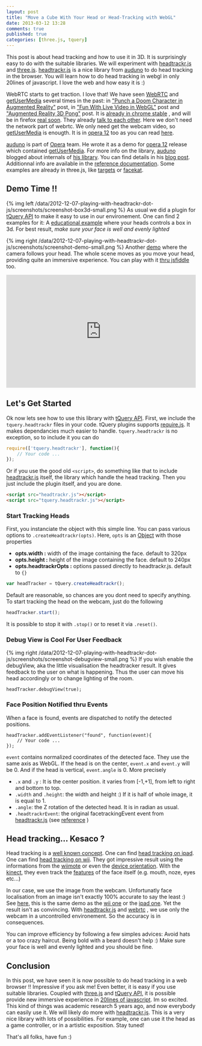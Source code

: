 ```yaml
---
layout: post
title: "Move a Cube With Your Head or Head-Tracking with WebGL"
date: 2013-03-12 13:28
comments: true
published: true
categories: [three.js, tquery]
---
```


This post is about head tracking and how to use it in 3D.
It is surprisingly easy to do with the suitable libraries.
We will experiment with 
[headtrackr.js](https://github.com/auduno/headtrackr) and
[three.js](http://github.com/mrdoob/three.js/).
[headtrackr.js](https://github.com/auduno/headtrackr)
is a nice library from 
[auduno](https://github.com/auduno) to do head tracking in the browser. 
You will learn how to do head tracking in webgl in only 20lines of javascript. 
I love the web and how easy it is :)

<!-- <center>
	<iframe width="425" height="349" src="http://www.youtube.com/embed/eg0qshn4VC0" frameborder="0" allowfullscreen></iframe>
</center>
 -->
<!-- more -->

WebRTC starts to get traction. I love that! We have seen
[WebRTC](http://www.webrtc.org/)
and 
[getUserMedia](http://dev.w3.org/2011/webrtc/editor/getusermedia.html)
several times in the past: in 
["Punch a Doom Character in Augmented Reality"](http://learningthreejs.com/blog/2012/05/15/punch-a-doom-character-in-augmented-reality/)
post, in 
["Fun With Live Video in WebGL"](http://learningthreejs.com/blog/2012/02/07/live-video-in-webgl/)
post and
["Augmented Reality 3D Pong"](http://learningthreejs.com/blog/2012/05/02/augmented-reality-3d-pong/)
post.
It is 
[already in chrome stable](http://www.webrtc.org/blog/seeyouontheweb)
, and will be in firefox
[real soon](https://hacks.mozilla.org/2012/11/progress-update-on-webrtc-for-firefox-on-desktop/).
They already 
[talk to each other](https://hacks.mozilla.org/2013/02/hello-chrome-its-firefox-calling/).
Here we don't need the network part of webrtc. 
We only need get the webcam video, so 
[getUserMedia](http://dev.w3.org/2011/webrtc/editor/getusermedia.html)
is enougth. It is in
[opera 12](http://www.opera.com/browser/)
too as you can read 
[here](http://dev.opera.com/articles/view/head-tracking-with-webrtc/).

[auduno](https://github.com/auduno) is part of
[Opera](http://opera.com) team.
He wrote it as a demo for
[opera 12](http://www.opera.com/browser/)
release  which contained
[getUserMedia](http://dev.w3.org/2011/webrtc/editor/getusermedia.html).
For more info on the library, [auduno](https://github.com/auduno)
blogged 
about internals of 
[his library](https://github.com/auduno/headtrackr). You can find details in his
[blog post](http://auduno.tumblr.com/post/25125149521/head-tracking-with-webrtc).
Additionnal info are available in the 
[reference documentation](http://auduno.github.com/headtrackr/documentation/reference.html).
Some examples are already in three.js, like 
[targets](http://auduno.github.com/headtrackr/examples/targets.html)
or
[facekat](http://www.shinydemos.com/facekat/).


## Demo Time !!

{% img left /data/2012-12-07-playing-with-headtrackr-dot-js/screenshots/screenshot-box3d-small.png %}
As usual we did a plugin for
[tQuery API](http://jeromeetienne.github.com/tquery)
to make it easy to use in our environement.
One can find 2 examples for it:
A [educational example](http://jeromeetienne.github.com/tquery/plugins/headtrackr/examples/index.html)
where your heads controls a box in 3d. 
For best result, *make sure your face is well and evenly lighted*


{% img right /data/2012-12-07-playing-with-headtrackr-dot-js/screenshots/screenshot-demo-small.png %}
Another [demo](http://jeromeetienne.github.com/tquery/plugins/headtrackr/examples/demo.html)
where the camera follows your head. 
The whole scene moves as you move your head, providing quite an immersive experience.
You can play with it [thru jsfiddle](http://jsfiddle.net/jetienne/tSQQ8/) too.

<iframe style="width: 100%; height: 300px" src="http://jsfiddle.net/jetienne/tSQQ8/embedded/" allowfullscreen="allowfullscreen" frameborder="0"></iframe>

## Let's Get Started

Ok now lets see how to use this library with 
[tQuery API](http://jeromeetienne.github.com/tquery).
First, we include the ```tquery.headtrackr``` files in your code.
tQuery plugins supports
[require.js](http://requirejs.com). 
It makes dependancies much easier to handle. ```tquery.headtrackr``` is no exception, so to include it you can do

```javascript
require(['tquery.headtrackr'], function(){
	// Your code ...	
});
```

Or if you use the good old ```<script>```, do something like that
to include 
[headtrackr.js](https://github.com/auduno/headtrackr) itself, the library which handle the head tracking. Then you just include the plugin itself, and you are done.

```html
<script src="headtrackr.js"></script>
<script src="tquery.headtrackr.js"></script>
```

### Start Tracking Heads

First, you instanciate the object with this simple line.
You can pass various options to ```.createHeadtrackr(opts)```. 
Here, ```opts``` is an 
[Object](https://developer.mozilla.org/en-US/docs/JavaScript/Reference/Global_Objects/Object)
with those properties

* **opts.width :** width of the image containing the face. default to 320px
* **opts.height :** height of the image containing the face. default to 240px
* **opts.headtrackrOpts :** options passed directly to headtrackr.js. default to ```{}```


```javascript
var headTracker	= tQuery.createHeadtrackr();
```

Default are reasonable, so chances are you dont need to specify anything. To start tracking the head on the webcam, just do the following 

```javascript
headTracker.start();
```

It is possible to stop it with ```.stop()``` or to reset it via ```.reset()```.


### Debug View is Cool For User Feedback

{% img right /data/2012-12-07-playing-with-headtrackr-dot-js/screenshots/screenshot-debugview-small.png %}
If you wish enable the debugView, aka the little visualisation the headtracker result.
It gives feedback to the user on what is happening.
Thus the user can move his head accordingly or to change lighting of the room.

```
headTracker.debugView(true);
```

### Face Position Notified thru Events

When a face is found, events are dispatched to notify the detected positions.

```
headTracker.addEventListener("found", function(event){
	// Your code ...
});
```

```event``` contains normalized coordinates of the detected face.
They use the same axis as WebGL.
If the head is on the center, ```event.x``` and ```event.y``` will be 0.
And if the head is vertical, ```event.angle``` is 0. More precisely

* ```.x``` and ```.y``` : It is the center position. it varies from [-1,+1], from left to right
and bottom to top.
* ```.width``` and ```.height```: the width and height :) If it is half of whole image, it is equal to 1.
* ```.angle```: the Z rotation of the detected head. It is in radian as usual.
* ```.headtrackrEvent```: the original facetrackingEvent event from
[headtrackr.js](https://github.com/auduno/headtrackr)
(see
[reference](http://auduno.github.com/headtrackr/documentation/reference.html)
)

## Head tracking... Kesaco ?

Head tracking is a [well known concept](http://example.com). One can find 
[head tracking on ipad](http://www.youtube.com/watch?v=bBQQEcfkHoE).
One can find [head tracking on wii](http://www.youtube.com/watch?v=Jd3-eiid-Uw).
They got impressive result using the informations from the [wiimote](http://en.wikipedia.org/wiki/Wii_Remote) or even the [device orientation](http://example.com).
With the [kinect](http://en.wikipedia.org/wiki/Kinect), they even
track the [features](http://example.com) of the face itself (e.g. mouth, noze, eyes etc...)

In our case, we use the image from the webcam.
Unfortunatly face localisation from an image isn't exactly 100% accurate to say the least :)
See [here](http://auduno.github.com/headtrackr/examples/targets.html),
this is the same demo as the 
[wii one](http://www.youtube.com/watch?v=Jd3-eiid-Uw)
or the 
[ipad one](http://www.youtube.com/watch?v=bBQQEcfkHoE).
Yet the result isn't as convincing.
With [headtrackr.js](https://github.com/auduno/headtrackr) and 
[webrtc](http://webrtc.org)
, we use only the webcam in a uncontrolled environement.
So the accuracy is in consequences.

You can improve efficiency by following a few simples advices:
Avoid hats or a too crazy haircut. Being bold with a beard doesn't help :) 
Make sure your face is well and evenly lighted and you should be fine.

## Conclusion

In this post, we have seen it is now possible to do head tracking in a web browser !!
Impressive if you ask me!
Even better, it is easy if you use suitable libraries. Coupled with
[three.js](http://github.com/mrdoob/three.js/)
and
[tQuery API](http://jeromeetienne.github.com/tquery),
it is possible provide new immersive experience in 
[20lines of javascript](http://jsfiddle.net/jetienne/tSQQ8/). 
Im so excited.
This kind of things was academic research 5 years ago, and now everybody can easily use it.
We will likely do more with 
[headtrackr.js](https://github.com/auduno/headtrackr).
This is a very nice library with lots of possibilities.
For example, one can use it the head as a game controller, or in a artistic exposition. Stay tuned!

That's all folks, have fun :)




